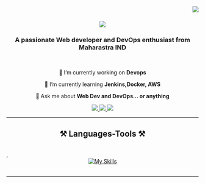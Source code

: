 <img align="right" src="https://visitor-badge.laobi.icu/badge?page_id=salesp07.salesp07" />

<h1 align="center">
    <img src="https://readme-typing-svg.herokuapp.com/?font=Righteous&size=35&center=true&vCenter=true&width=500&height=70&duration=4000&lines=Hi+There!+👋;+I'm+Pratik+Raundale!;" />
</h1>

<h3 align="center">A passionate Web developer and DevOps enthusiast from Maharastra IND</h3>

<br/>

<div align="center">
 
 🔭 I’m currently working on **Devops**
 
 🌱 I’m currently learning **Jenkins,Docker, AWS**

💬 Ask me about **Web Dev and DevOps... or anything**

 </div>
 
<div align="center"> 
  <a href="mailto:pratikraundale12@gmail.com">
    <img src="https://img.shields.io/badge/Gmail-333333?style=for-the-badge&logo=gmail&logoColor=red" />
  </a>
  <a href="https://www.linkedin.com/in/pratik-raundale-953bb61b4" target="_blank">
    <img src="https://img.shields.io/badge/LinkedIn-0077B5?style=for-the-badge&logo=linkedin&logoColor=white" target="_blank" />
  </a>
  <a href="https://pratikraundale.netlify.app/" target="_blank">
     <img src="https://img.shields.io/badge/Portfolio-FF5722?style=for-the-badge&logo=todoist&logoColor=white" target="_blank" /> <!-- sqlite, safari, google-chrome are other good icon options -->
  </a>
</div>

 <hr/>
 
<h2 align="center">⚒️ Languages-Tools ⚒️</h2>
<br/>,
<div align="center">
   <a href="https://skillicons.dev">
  <img src="https://skillicons.dev/icons?i=html,css,js,php,mysql,git,github,aws,maven,jenkins,java,arduino,vscode,eclipse" alt="My Skills">
</a>


</div>

<br/>
<hr/>
